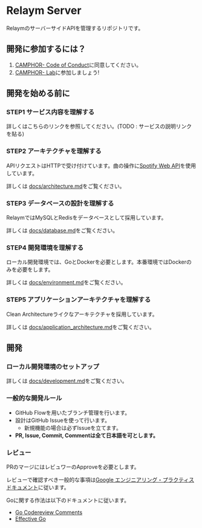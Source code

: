 # Relaym Server
RelaymのサーバーサイドAPIを管理するリポジトリです。

## 開発に参加するには？

1. [CAMPHOR- Code of Conduct](https://github.com/camphor-/code-of-conduct)に同意してください。
1. [CAMPHOR- Lab](https://lab.camph.net/)に参加しましょう!


## 開発を始める前に

### STEP1 サービス内容を理解する

詳しくはこちらのリンクを参照してください。(TODO : サービスの説明リンクを貼る)

### STEP2 アーキテクチャを理解する

APIリクエストはHTTPで受け付けています。曲の操作に[Spotify Web API](https://developer.spotify.com/documentation/web-api/)を使用しています。

詳しくは [docs/architecture.md](docs/architecture.md)をご覧ください。

### STEP3 データベースの設計を理解する

RelaymではMySQLとRedisをデータベースとして採用しています。

詳しくは [docs/database.md](docs/database.md)をご覧ください。

### STEP4 開発環境を理解する

ローカル開発環境では、GoとDockerを必要とします。本番環境ではDockerのみを必要をします。

詳しくは [docs/environment.md](docs/environment.md)をご覧ください。


### STEP5 アプリケーションアーキテクチャを理解する

Clean Architectureライクなアーキテクチャを採用しています。

詳しくは [docs/application_architecture.md](docs/application_architecture.md)をご覧ください。

## 開発

### ローカル開発環境のセットアップ

詳しくは [docs/development.md](docs/development.md)をご覧ください。

### 一般的な開発ルール

- GitHub Flowを用いたブランチ管理を行います。
- 設計はGitHub Issueを使って行います。
    - 新規機能の場合は必ずIssueを立てます。
- **PR, Issue, Commit, Commentは全て日本語を可とします。**

### レビュー

PRのマージにはレビュワーのApproveを必要とします。

レビューで確認すべき一般的な事項は[Google エンジニアリング・プラクティス ドキュメント](http://shuuji3.xyz/eng-practices/)に従います。

Goに関する作法は以下のドキュメントに従います。

- [Go Codereview Comments](https://knsh14.github.io/translations/go-codereview-comments/)
- [Effective Go](https://golang.org/doc/effective_go.html)
